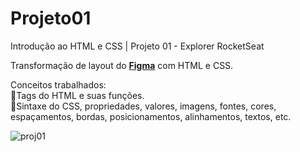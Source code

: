 # Projeto01
Introdução ao HTML e CSS | Projeto 01 - Explorer RocketSeat

Transformação de layout do [**Figma**](https://www.figma.com/file/zsZvoZvAVDLT5knGbGV7vi/Explorer---Projeto-01-(Copy)?node-id=1%3A2&t=objP1t6ZL4KY6CMF-0) com HTML e CSS.

Conceitos trabalhados:
</br>
:dizzy:Tags do HTML e suas funções.
</br>
:dizzy:Sintaxe do CSS, propriedades, valores, imagens, fontes, cores, espaçamentos, bordas, posicionamentos, alinhamentos, textos, etc.

![proj01](https://user-images.githubusercontent.com/81052476/219400127-be6e51fc-7657-45d6-90c0-7f26b6277869.PNG)
